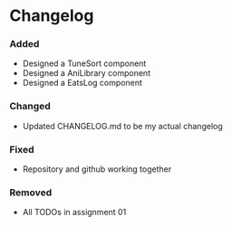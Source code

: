 # Changelog

### Added

- Designed a TuneSort component
- Designed a AniLibrary component
- Designed a EatsLog component

### Changed

- Updated CHANGELOG.md to be my actual changelog

### Fixed

- Repository and github working together

### Removed

- All TODOs in assignment 01
